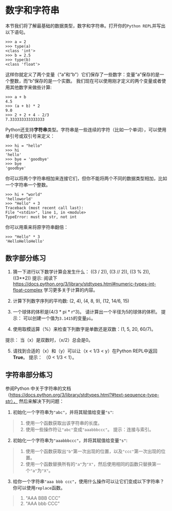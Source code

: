 # 数字和字符串

本节我们将了解最基础的数据类型，数字和字符串。打开你的`Python REPL`并写出以下语句。
```
>>> a = 2
>>> type(a)
<class 'int'>
>>> b = 2.5
>>> type(b)
<class 'float'>
```
这样你就定义了两个变量（“a”和“b”）它们保存了一些数字：变量“a”保存的是一个整数，而“b”保存的是一个实数。
我们现在可以使用刚才定义的两个变量或者使用其他数字来做些计算:

```
>>> a + b
4.5
>>> (a + b) * 2
9.0
>>> 2 + 2 + 4 - 2/3
7.333333333333333
```
Python还支持**字符串**类型。字符串是一些连续的字符（比如一个单词），可以使用单引号或双引号来定义：
```
>>> hi = "hello"
>>> hi
'hello'
>>> bye = 'goodbye'
>>> bye
'goodbye'
```
你可以将两个字符串相加来连接它们，但你不能将两个不同的数据类型相加，比如一个字符串一个整数。
```
>>> hi + "world"
'helloworld'
>>> "Hello" + 3
Traceback (most recent call last):
File "<stdin>", line 1, in <module>
TypeError: must be str, not int
```
你可以用乘来将原字符串翻倍：
```
>>> "Hello" * 3
'HelloHelloHello'
```

## 数字部分练习
1. 猜一下进行以下数学计算会发生什么： ((3 / 2)), ((3 // 2)), ((3 % 2)), ((3\*\*2))
提示: 阅读下 https://docs.python.org/3/library/stdtypes.html#numeric-types-int-float-complex 学习更多关于计算的内容。

2. 计算下列数字序列的平均数: (2, 4), (4, 8, 9), (12, 14/6, 15)

3. 一个球体的体积是(4/3 * pi * r^3)。 请计算出一个半径为5的球体的体积。 
提示： 可以创建一个值为`3.1415`的变量`pi`。

4. 使用取模运算（%）来检查下列数字是单数还是双数：(1, 5, 20, 60/7)。

提示： 当（x）是双数时，（x/2）总会是0。

5. 请找到合适的（x）和（y）可以让（x < 1/3 < y）在Python REPL中返回**True**。
提示： （0 < 1/3 < 1）。


## 字符串部分练习

参阅Python 中关于字符串的文档（https://docs.python.org/3/library/stdtypes.html?#text-sequence-type-str）， 然后来解决下列问题：

1. 初始化一个字符串为`"abc"`，并将其赋值给变量`"s"`:
> 1. 使用一个函数获取出该字符串的长度。
> 2. 使用一些操作符让`"abc"`变成`"aaabbbccc"`。
提示：连接与索引。

2. 初始化一个字符串为`"aaabbbccc"`，并将其赋值给变量`"s"`:
> 1. 使用一个函数获取出`"b"`第一次出现的位置，以及`"ccc"`第一次出现的位置。
> 2. 使用一个函数替换所有的`"a"`为`"X"`，然后使用相同的函数只替换第一个`"a"`为`"X"`。

3. 给你一个字符串`"aaa bbb ccc"`，使用什么操作可以让它们变成以下字符串？ 你可以使用`replace`函数。
> 1. "AAA BBB CCC"
> 2. "AAA bbb CCC"



